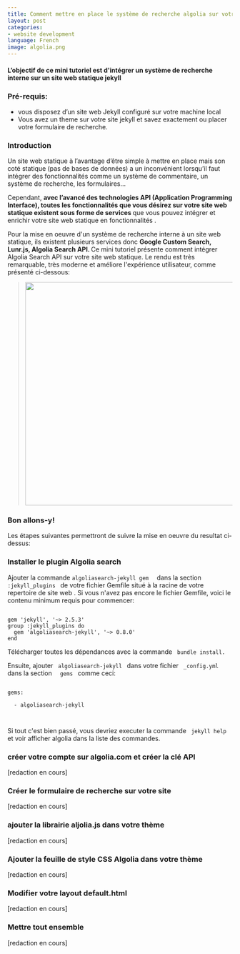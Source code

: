 ```yaml
---
title: Comment mettre en place le système de recherche algolia sur votre blog jekyll
layout: post
categories:
- website development
language: French
image: algolia.png
---
```


<h4>L’objectif de ce mini tutoriel est d'intégrer un  système  de recherche  interne sur un site web statique jekyll <h4>

<h3> Pré-requis: </h3>
<ul>
<li>vous disposez d’un site web Jekyll configuré sur votre machine local </li>
<li>Vous avez un theme sur votre site jekyll et savez exactement ou placer votre formulaire de recherche.</li>
</ul>

<h3> Introduction </h3>

<p>Un site web statique à l’avantage d’être simple à mettre en place mais son coté statique (pas de bases de données) a un inconvénient lorsqu’il faut intégrer des fonctionnalités comme un système de commentaire, un système de recherche, les formulaires... </p>
<p> Cependant, <b>avec l’avancé des technologies API (Application Programming Interface), toutes les fonctionnalités que vous désirez sur votre site web statique existent sous forme de services </b> que vous pouvez intégrer et enrichir votre site web statique en fonctionnalités .</p>

<p>Pour la mise en oeuvre d'un système de recherche interne à un site web statique, ils existent plusieurs services donc <b>Google Custom Search, Lunr.js, Algolia Search API. </b>Ce mini tutoriel présente comment intégrer Algolia Search API sur votre site web statique.  Le rendu est très remarquable,  très moderne et améliore l'expérience utilisateur, comme présenté ci-dessous:</p>

<blockquote><img src='{{site.url}}/assets/img/algoliajekyll.gif' width="500px"></blockquote>

<h3> Bon allons-y! </h3>
<p> Les étapes suivantes permettront de suivre la mise en oeuvre du resultat ci-dessus: </p>

<h3>Installer le plugin Algolia search </h3>
<p>Ajouter la commande <code>algoliasearch-jekyll gem  </code> dans la section <code> :jekyll_plugins </code> de votre fichier Gemfile situé à la racine de votre repertoire de site web . Si vous n'avez pas encore le fichier Gemfile, voici le contenu minimum requis pour commencer: 
</p>
<pre><code>
gem 'jekyll', '~> 2.5.3' 
group :jekyll_plugins do 
  gem 'algoliasearch-jekyll', '~> 0.8.0'
end
</code></pre>
<p>Télécharger  toutes les dépendances avec la commande <code> bundle install. </code></p><p>Ensuite, ajouter <code> algoliasearch-jekyll </code> dans votre fichier <code> _config.yml </code> dans la section <code>  gems </code> comme ceci:<br>
<pre><code>
gems: <br>
  - algoliasearch-jekyll<br>
	</code></pre>
	</p><p> Si tout c'est bien passé, vous devriez executer la commande <code> jekyll help </code> et voir afficher algolia dans la liste des commandes.</p>
<h3> créer votre compte sur algolia.com et créer la clé API </h3>
[redaction en cours]
 
<h3>Créer le formulaire de recherche sur votre site</h3>
[redaction en cours]
 <h3>ajouter la librairie aljolia.js dans votre thème </h3>
 [redaction en cours]
 <h3>Ajouter la feuille de style CSS Algolia dans votre thème</h3>
 [redaction en cours]
 <h3>Modifier votre layout default.html </h3>
 [redaction en cours]
 <h3>Mettre tout ensemble </h3>
 [redaction en cours]


